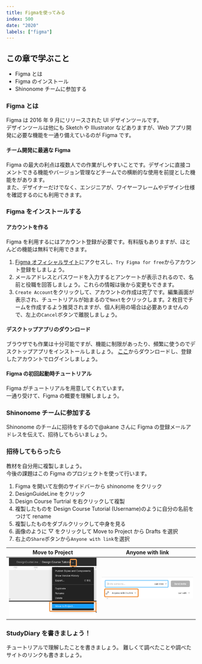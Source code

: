 ```yaml
---
title: Figmaを使ってみる
index: 500
date: "2020"
labels: ["figma"]
---
```


## この章で学ぶこと

- Figma とは
- Figma のインストール
- Shinonome チームに参加する

### Figma とは

Figma は 2016 年 9 月にリリースされた UI デザインツールです。  
デザインツールは他にも Sketch や Illustrator などありますが、Web アプリ開発に必要な機能を一通り備えているのが Figma です。

#### チーム開発に最適な Figma

Figma の最大の利点は複数人での作業がしやすいことです。デザインに直接コメントできる機能やバージョン管理などチームでの横断的な使用を前提とした機能をがあります。  
また、デザイナーだけでなく、エンジニアが、ワイヤーフレームやデザイン仕様を確認するのにも利用できます。

### Figma をインストールする

#### アカウントを作る

Figma を利用するにはアカウント登録が必要です。有料版もありますが、ほとんどの機能は無料で利用できます。

1. [Figma オフィシャルサイト](https://www.figma.com/)にアクセスし、`Try Figma for free`からアカウント登録をしましょう。
2. メールアドレスとパスワードを入力するとアンケートが表示されるので、名前と役職を回答しましょう。これらの情報は後から変更もできます。
3. `Create Account`をクリックして、アカウントの作成は完了です。編集画面が表示され、チュートリアルが始まるので`Next`をクリックします。2 枚目でチームを作成するよう推奨されますが、個人利用の場合は必要ありませんので、左上の`Cancel`ボタンで離脱しましょう。

#### デスクトップアプリのダウンロード

ブラウザでも作業は十分可能ですが、機能に制限があったり、頻繁に使うのでデスクトップアプリをインストールしましょう。
[ここ](https://www.figma.com/downloads/)からダウンロードし、登録したアカウントでログインしましょう。

#### Figma の初回起動時チュートリアル

Figma がチュートリアルを用意してくれています。  
一通り受けて、Figma の概要を理解しましょう。

### Shinonome チームに参加する

Shinonome のチームに招待をするので@akane さんに Figma の登録メールアドレスを伝えて、招待してもらいましょう。

### 招待してもらったら

教材を自分用に複製しましょう。  
今後の課題はこの Figma のプロジェクトを使って行います。

1. Figma を開いて左側のサイドバーから shinonome をクリック
2. DesignGuideLine をクリック
3. Design Course Turtrial を右クリックして複製
4. 複製したものを Design Course Tutorial (Username)のように自分の名前をつけて rename
5. 複製したものをダブルクリックして中身を見る
6. 画像のように ▽ をクリックして Move to Project から Drafts を選択
7. 右上の`Share`ボタンから`Anyone with link`を選択

| Move to Project                                    | Anyone with link                        |
| -------------------------------------------------- | --------------------------------------- |
| ![Move To Project](../../assets/moveToProject.png) | ![To Review](../../assets/toReview.png) |

### StudyDiary を書きましょう！

チュートリアルで理解したことを書きましょう。
難しくて調べたことや調べたサイトのリンクも書きましょう。
